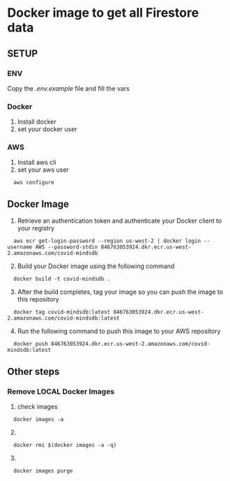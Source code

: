 # Docker image to get all Firestore data

## SETUP

### ENV
Copy the *.env.example* file and fill the vars


### Docker
1. Install docker
2. set your docker user


### AWS
1. Install aws cli
2. set your aws user
```
  aws configure
```


## Docker Image
1. Retrieve an authentication token and authenticate your Docker client to your registry
```
  aws ecr get-login-password --region us-west-2 | docker login --username AWS --password-stdin 846763053924.dkr.ecr.us-west-2.amazonaws.com/covid-mindsdb
```
2. Build your Docker image using the following command
```
  docker build -t covid-mindsdb .
```
3. After the build completes, tag your image so you can push the image to this repository
```
  docker tag covid-mindsdb:latest 846763053924.dkr.ecr.us-west-2.amazonaws.com/covid-mindsdb:latest
```
4. Run the following command to push this image to your AWS repository
```
  docker push 846763053924.dkr.ecr.us-west-2.amazonaws.com/covid-mindsdb:latest
```


## Other steps

### Remove LOCAL Docker Images
1. check images
```
  docker images -a
```
2. 
```
  docker rmi $(docker images -a -q)
```
3. 
```
  docker images purge
```
